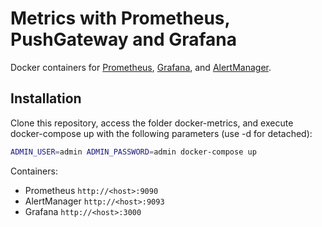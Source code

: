 Metrics with Prometheus, PushGateway and Grafana
========

Docker containers for [Prometheus](https://prometheus.io/), [Grafana](http://grafana.org/), and [AlertManager](https://github.com/prometheus/alertmanager).

## Installation

Clone this repository, access the folder docker-metrics, and execute docker-compose up with the following parameters (use -d for detached):

```bash
ADMIN_USER=admin ADMIN_PASSWORD=admin docker-compose up
```

Containers:

* Prometheus `http://<host>:9090`
* AlertManager `http://<host>:9093`
* Grafana `http://<host>:3000`
